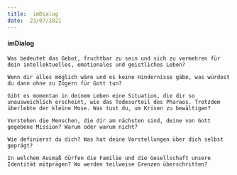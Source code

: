```yaml
---
title:  imDialog
date:  23/07/2021
---
```


#### imDialog

`Was bedeutet das Gebot, fruchtbar zu sein und sich zu vermehren für dein intellektuelles, emotionales und geistliches Leben?`

`Wenn dir alles möglich wäre und es keine Hindernisse gäbe, was würdest du dann ohne zu Zögern für Gott tun?`

`Gibt es momentan in deinem Leben eine Situation, die dir so unausweichlich erscheint, wie das Todesurteil des Pharaos. Trotzdem überlebte der kleine Mose. Was tust du, um Krisen zu bewältigen?`

`Verstehen die Menschen, die dir am nächsten sind, deine von Gott gegebene Mission? Warum oder warum nicht?`

`Wie definierst du dich? Was hat deine Vorstellungen über dich selbst geprägt?`

`In welchem Ausmaß dürfen die Familie und die Gesellschaft unsere Identität mitprägen? Wo werden teilweise Grenzen überschritten?`
